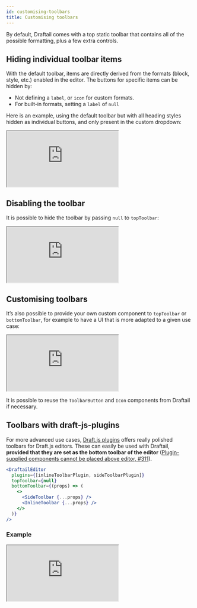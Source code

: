 ```yaml
---
id: customising-toolbars
title: Customising toolbars
---
```


By default, Draftail comes with a top static toolbar that contains all of the possible formatting, plus a few extra controls.

## Hiding individual toolbar items

With the default toolbar, items are directly derived from the formats (block, style, etc.) enabled in the editor. The buttons for specific items can be hidden by:

- Not defining a `label`, or `icon` for custom formats.
- For built-in formats, setting a `label` of `null`

Here is an example, using the default toolbar but with all heading styles hidden as individual buttons, and only present in the custom dropdown:

<iframe src="https://demo.draftail.org/storybook/iframe.html?id=docs--controls" class="iframe iframe--docs-200"></iframe>

## Disabling the toolbar

It is possible to hide the toolbar by passing `null` to `topToolbar`:

<iframe src="https://demo.draftail.org/storybook/iframe.html?id=docs--no-toolbar" class="iframe iframe--docs-200"></iframe>

## Customising toolbars

It’s also possible to provide your own custom component to `topToolbar` or `bottomToolbar`, for example to have a UI that is more adapted to a given use case:

<iframe src="https://demo.draftail.org/storybook/iframe.html?id=docs--custom-toolbars" class="iframe iframe--docs-200"></iframe>

It is possible to reuse the `ToolbarButton` and `Icon` components from Draftail if necessary.

## Toolbars with draft-js-plugins

For more advanced use cases, [Draft.js plugins](https://www.draft-js-plugins.com/) offers really polished toolbars for Draft.js editors. These can easily be used with Draftail, **provided that they are set as the bottom toolbar of the editor** ([Plugin-supplied components cannot be placed above editor, #311](https://github.com/draft-js-plugins/draft-js-plugins/issues/311)).

```jsx
<DraftailEditor
  plugins={[inlineToolbarPlugin, sideToolbarPlugin]}
  topToolbar={null}
  bottomToolbar={(props) => (
    <>
      <SideToolbar {...props} />
      <InlineToolbar {...props} />
    </>
  )}
/>
```

### Example

<iframe src="https://demo.draftail.org/storybook/iframe.html?id=plugins--custom-toolbars" class="iframe iframe--docs-250"></iframe>
